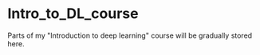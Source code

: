 # Intro_to_DL_course
Parts of my "Introduction to deep learning" course will be gradually stored here.
